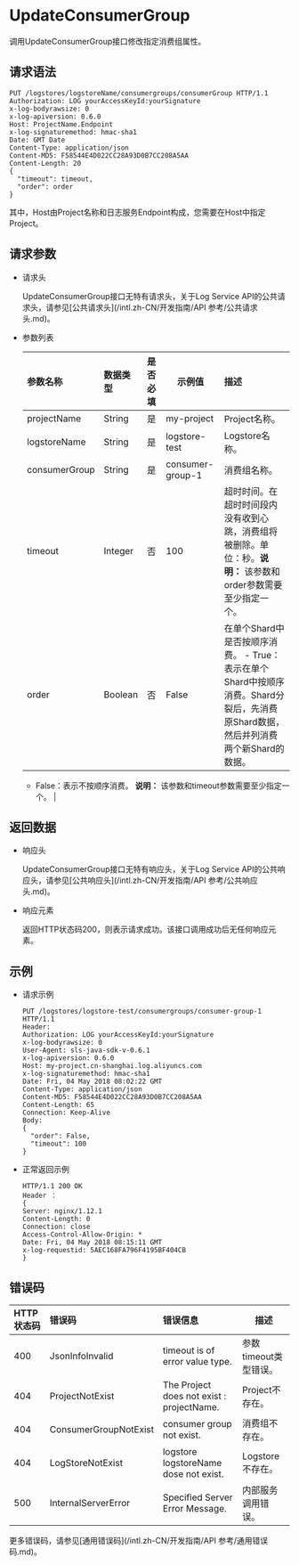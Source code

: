 # UpdateConsumerGroup

调用UpdateConsumerGroup接口修改指定消费组属性。

## 请求语法

```
PUT /logstores/logstoreName/consumergroups/consumerGroup HTTP/1.1
Authorization: LOG yourAccessKeyId:yourSignature 
x-log-bodyrawsize: 0
x-log-apiversion: 0.6.0
Host: ProjectName.Endpoint
x-log-signaturemethod: hmac-sha1
Date: GMT Date
Content-Type: application/json
Content-MD5: F58544E4D022CC28A93D0B7CC208A5AA
Content-Length: 20
{
  "timeout": timeout,
  "order": order
}
```

其中，Host由Project名称和日志服务Endpoint构成，您需要在Host中指定Project。

## 请求参数

-   请求头

    UpdateConsumerGroup接口无特有请求头，关于Log Service API的公共请求头，请参见[公共请求头](/intl.zh-CN/开发指南/API 参考/公共请求头.md)。

-   参数列表

    |参数名称|数据类型|是否必填|示例值|描述|
    |:---|:---|:---|---|:-|
    |projectName|String|是|my-project|Project名称。|
    |logstoreName|String|是|logstore-test|Logstore名称。|
    |consumerGroup|String|是|consumer-group-1|消费组名称。|
    |timeout|Integer|否|100|超时时间。在超时时间段内没有收到心跳，消费组将被删除。单位：秒。**说明：** 该参数和order参数需要至少指定一个。 |
    |order|Boolean|否|False|在单个Shard中是否按顺序消费。     -   True：表示在单个Shard中按顺序消费。Shard分裂后，先消费原Shard数据，然后并列消费两个新Shard的数据。
    -   False：表示不按顺序消费。
**说明：** 该参数和timeout参数需要至少指定一个。 |


## 返回数据

-   响应头

    UpdateConsumerGroup接口无特有响应头，关于Log Service API的公共响应头，请参见[公共响应头](/intl.zh-CN/开发指南/API 参考/公共响应头.md)。

-   响应元素

    返回HTTP状态码200，则表示请求成功。该接口调用成功后无任何响应元素。


## 示例

-   请求示例

    ```
    PUT /logstores/logstore-test/consumergroups/consumer-group-1 HTTP/1.1
    Header:
    Authorization: LOG yourAccessKeyId:yourSignature
    x-log-bodyrawsize: 0
    User-Agent: sls-java-sdk-v-0.6.1
    x-log-apiversion: 0.6.0
    Host: my-project.cn-shanghai.log.aliyuncs.com
    x-log-signaturemethod: hmac-sha1
    Date: Fri, 04 May 2018 08:02:22 GMT
    Content-Type: application/json
    Content-MD5: F58544E4D022CC28A93D0B7CC208A5AA
    Content-Length: 65
    Connection: Keep-Alive
    Body:
    {
      "order": False,
      "timeout": 100
    }
    ```

-   正常返回示例

    ```
    HTTP/1.1 200 OK
    Header ：
    {
    Server: nginx/1.12.1
    Content-Length: 0
    Connection: close
    Access-Control-Allow-Origin: *
    Date: Fri, 04 May 2018 08:15:11 GMT
    x-log-requestid: 5AEC168FA796F4195BF404CB
    }
    ```


## 错误码

|HTTP状态码|错误码|错误信息|描述|
|:------|:--|:---|--|
|400|JsonInfoInvalid|timeout is of error value type.|参数timeout类型错误。|
|404|ProjectNotExist|The Project does not exist : projectName.|Project不存在。|
|404|ConsumerGroupNotExist|consumer group not exist.|消费组不存在。|
|404|LogStoreNotExist|logstore logstoreName dose not exist.|Logstore不存在。|
|500|InternalServerError|Specified Server Error Message.|内部服务调用错误。|

更多错误码，请参见[通用错误码](/intl.zh-CN/开发指南/API 参考/通用错误码.md)。

